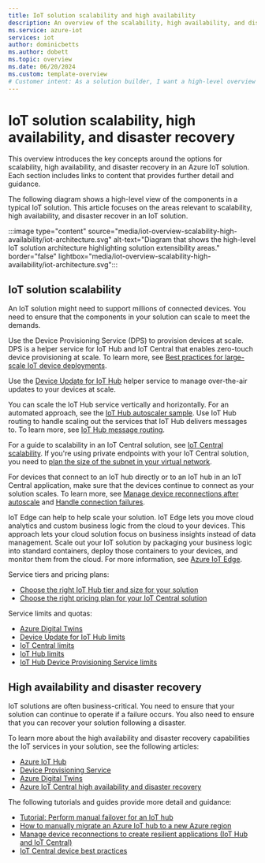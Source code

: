 ```yaml
---
title: IoT solution scalability and high availability
description: An overview of the scalability, high availability, and disaster recovery options for an IoT solution.
ms.service: azure-iot
services: iot
author: dominicbetts
ms.author: dobett
ms.topic: overview
ms.date: 06/20/2024
ms.custom: template-overview
# Customer intent: As a solution builder, I want a high-level overview of the options for scalability, high availability, and disaster recovery in an IoT solution so that I can easily find relevant content for my scenario.
---
```


# IoT solution scalability, high availability, and disaster recovery

This overview introduces the key concepts around the options for scalability, high availability, and disaster recovery in an Azure IoT solution. Each section includes links to content that provides further detail and guidance.

The following diagram shows a high-level view of the components in a typical IoT solution. This article focuses on the areas relevant to scalability, high availability, and disaster recover in an IoT solution.

:::image type="content" source="media/iot-overview-scalability-high-availability/iot-architecture.svg" alt-text="Diagram that shows the high-level IoT solution architecture highlighting solution extensibility areas." border="false" lightbox="media/iot-overview-scalability-high-availability/iot-architecture.svg":::

## IoT solution scalability

An IoT solution might need to support millions of connected devices. You need to ensure that the components in your solution can scale to meet the demands.

Use the Device Provisioning Service (DPS) to provision devices at scale. DPS is a helper service for IoT Hub and IoT Central that enables zero-touch device provisioning at scale. To learn more, see [Best practices for large-scale IoT device deployments](../iot-dps/concepts-deploy-at-scale.md).

Use the [Device Update for IoT Hub](..\iot-hub-device-update\understand-device-update.md) helper service to manage over-the-air updates to your devices at scale.

You can scale the IoT Hub service vertically and horizontally. For an automated approach, see the [IoT Hub autoscaler sample](https://azure.microsoft.com/resources/samples/iot-hub-dotnet-autoscale/). Use IoT Hub routing to handle scaling out the services that IoT Hub delivers messages to. To learn more, see [IoT Hub message routing](../iot-hub/iot-concepts-and-iot-hub.md#message-routing-sends-data-to-other-endpoints).

For a guide to scalability in an IoT Central solution, see [IoT Central scalability](../iot-central/core/concepts-architecture.md#scalability). If you're using private endpoints with your IoT Central solution, you need to [plan the size of the subnet in your virtual network](../iot-central/core/concepts-private-endpoints.md#plan-the-size-of-the-subnet-in-your-virtual-network).

For devices that connect to an IoT hub directly or to an IoT hub in an IoT Central application, make sure that the devices continue to connect as your solution scales. To learn more, see [Manage device reconnections after autoscale](./concepts-manage-device-reconnections.md) and [Handle connection failures](../iot-central/core/concepts-device-implementation.md#best-practices).

IoT Edge can help to help scale your solution. IoT Edge lets you move cloud analytics and custom business logic from the cloud to your devices. This approach lets your cloud solution focus on business insights instead of data management. Scale out your IoT solution by packaging your business logic into standard containers, deploy those containers to your devices, and monitor them from the cloud. For more information, see [Azure IoT Edge](../iot-edge/about-iot-edge.md).

Service tiers and pricing plans:

- [Choose the right IoT Hub tier and size for your solution](../iot-hub/iot-hub-scaling.md)
- [Choose the right pricing plan for your IoT Central solution](https://azure.microsoft.com/pricing/details/iot-central/)

Service limits and quotas:

- [Azure Digital Twins](../azure-resource-manager/management/azure-subscription-service-limits.md#azure-digital-twins-limits)
- [Device Update for IoT Hub limits](../azure-resource-manager/management/azure-subscription-service-limits.md#azure-device-update-for-iot-hub-limits)
- [IoT Central limits](../azure-resource-manager/management/azure-subscription-service-limits.md#azure-iot-central-limits)
- [IoT Hub limits](../azure-resource-manager/management/azure-subscription-service-limits.md#azure-iot-hub-limits)
- [IoT Hub Device Provisioning Service limits](../azure-resource-manager/management/azure-subscription-service-limits.md#azure-iot-hub-device-provisioning-service-limits)

## High availability and disaster recovery

IoT solutions are often business-critical. You need to ensure that your solution can continue to operate if a failure occurs. You also need to ensure that you can recover your solution following a disaster.

To learn more about the high availability and disaster recovery capabilities the IoT services in your solution, see the following articles:

- [Azure IoT Hub](../iot-hub/iot-hub-ha-dr.md)
- [Device Provisioning Service](../iot-dps/iot-dps-ha-dr.md)
- [Azure Digital Twins](../digital-twins/concepts-high-availability-disaster-recovery.md)
- [Azure IoT Central high availability and disaster recovery](../iot-central/core/concepts-architecture.md#high-availability-and-disaster-recovery)

The following tutorials and guides provide more detail and guidance:

- [Tutorial: Perform manual failover for an IoT hub](../iot-hub/tutorial-manual-failover.md)
- [How to manually migrate an Azure IoT hub to a new Azure region](../iot-hub/migrate-hub-arm.md)
- [Manage device reconnections to create resilient applications (IoT Hub and IoT Central)](./concepts-manage-device-reconnections.md)
- [IoT Central device best practices](../iot-central/core/concepts-device-implementation.md#best-practices)
